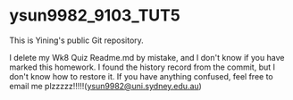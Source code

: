 # ysun9982_9103_TUT5

This is Yining's public Git repository.

I delete my Wk8 Quiz Readme.md by mistake, and I don't know if you have marked this homework. I found the history record from the commit, but I don't know how to restore it. If you have anything confused, feel free to email me plzzzzz!!!!!(ysun9982@uni.sydney.edu.au)